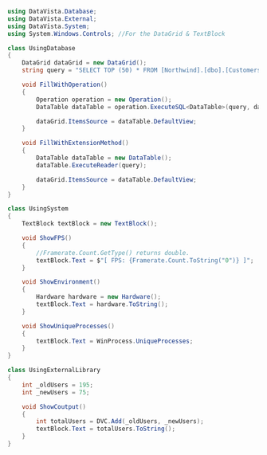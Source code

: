 ﻿```cs
using DataVista.Database;
using DataVista.External;
using DataVista.System;
using System.Windows.Controls; //For the DataGrid & TextBlock

class UsingDatabase
{
    DataGrid dataGrid = new DataGrid();
    string query = "SELECT TOP (50) * FROM [Northwind].[dbo].[Customers]";

    void FillWithOperation()
    {
        Operation operation = new Operation();
        DataTable dataTable = operation.ExecuteSQL<DataTable>(query, databaseOperation.ExecuteReader);

        dataGrid.ItemsSource = dataTable.DefaultView;
    }

    void FillWithExtensionMethod()
    {
        DataTable dataTable = new DataTable();
        dataTable.ExecuteReader(query);

        dataGrid.ItemsSource = dataTable.DefaultView;
    }
}

class UsingSystem
{
    TextBlock textBlock = new TextBlock();

    void ShowFPS()
    {
        //Framerate.Count.GetType() returns double.
        textBlock.Text = $"[ FPS: {Framerate.Count.ToString("0")} ]";
    }

    void ShowEnvironment()
    {
        Hardware hardware = new Hardware();
        textBlock.Text = hardware.ToString();
    }

    void ShowUniqueProcesses()
    {
        textBlock.Text = WinProcess.UniqueProcesses;
    }
}

class UsingExternalLibrary
{
    int _oldUsers = 195;
    int _newUsers = 75;

    void ShowCoutput()
    {
        int totalUsers = DVC.Add(_oldUsers, _newUsers);
        textBlock.Text = totalUsers.ToString();
    }
}
```
